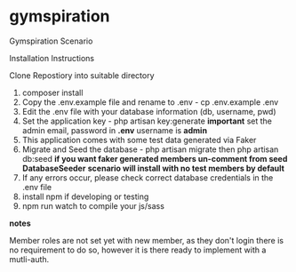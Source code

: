 # gymspiration
Gymspiration Scenario

Installation Instructions

Clone Repostiory into suitable directory

1) composer install
2) Copy the .env.example file and rename to .env - cp .env.example .env
3) Edit the .env file with your database information (db, username, pwd)
4) Set the application key - php artisan key:generate
  **important** set the admin email, password in **.env** username is **admin**
5) This application comes with some test data generated via Faker
6) Migrate and Seed the database - php artisan migrate then php artisan db:seed
	**if you want faker generated members un-comment from seed DatabaseSeeder**
	**scenario will install with no test members by default**
7) If any errors occur, please check correct database credentials in the .env file
8) install npm if developing or testing
9) npm run watch to compile your js/sass

**notes**

Member roles are not set yet with new member, as they don't login there is no requirement to do so, however it is there ready to implement with a mutli-auth.
